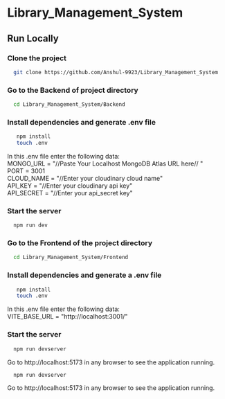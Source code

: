 # Library_Management_System

## Run Locally

### Clone the project

```bash
  git clone https://github.com/Anshul-9923/Library_Management_System
```
### Go to the Backend of project directory

```bash
  cd Library_Management_System/Backend
```

### Install dependencies and generate .env file

```bash
   npm install
   touch .env
```
In this .env file enter the following data:  
MONGO_URL = "//Paste Your Localhost MongoDB Atlas URL here// "  
PORT = 3001  
CLOUD_NAME = "//Enter your cloudinary cloud name"  
API_KEY = "//Enter your cloudinary api key"  
API_SECRET = "//Enter your api_secret key"


### Start the server

```bash
  npm run dev
```

### Go to the Frontend of the project directory

```bash
  cd Library_Management_System/Frontend
```

### Install dependencies and generate a .env file

```bash
   npm install
   touch .env
```
In this .env file enter the following data:  
VITE_BASE_URL = "http://localhost:3001/"

### Start the server

```bash
  npm run devserver
```
Go to http://localhost:5173 in any browser to see the application running.

```bash
  npm run devserver
```
Go to http://localhost:5173 in any browser to see the application running.

